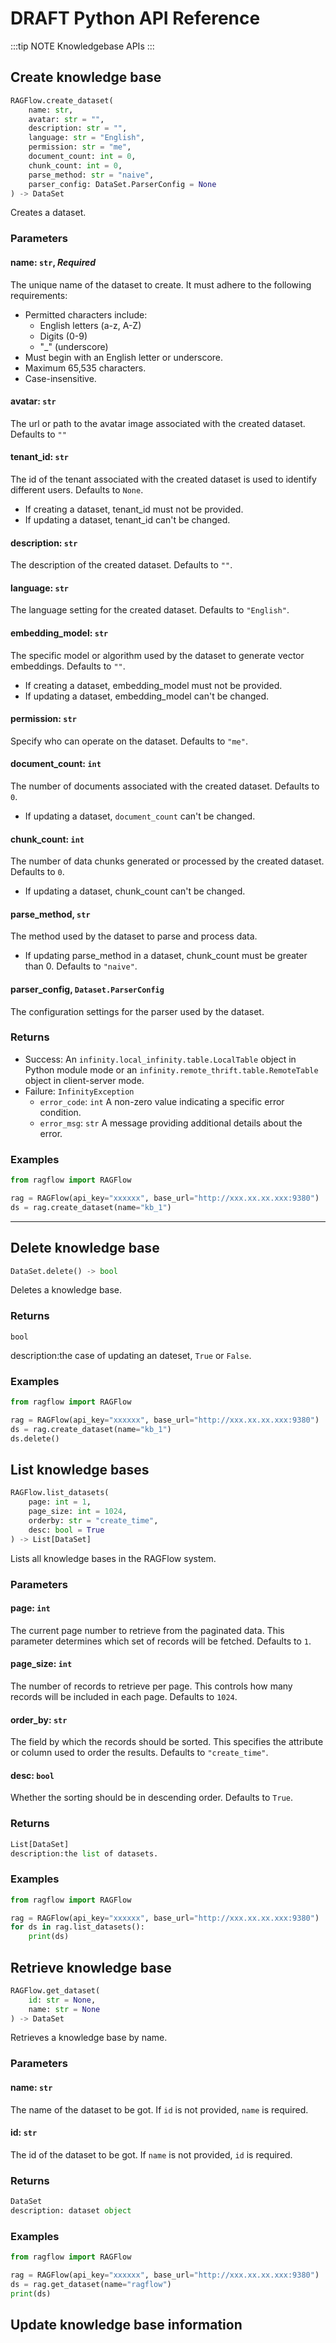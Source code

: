 # DRAFT Python API Reference

:::tip NOTE
Knowledgebase APIs
:::

## Create knowledge base

```python
RAGFlow.create_dataset(
    name: str,
    avatar: str = "",
    description: str = "",
    language: str = "English",
    permission: str = "me", 
    document_count: int = 0,
    chunk_count: int = 0,
    parse_method: str = "naive",
    parser_config: DataSet.ParserConfig = None
) -> DataSet
```

Creates a dataset.

### Parameters

#### name: `str`, *Required*

The unique name of the dataset to create. It must adhere to the following requirements:

- Permitted characters include:
  - English letters (a-z, A-Z)
  - Digits (0-9)
  - "_" (underscore)
- Must begin with an English letter or underscore.
- Maximum 65,535 characters.
- Case-insensitive.

#### avatar: `str`

The url or path to the avatar image associated with the created dataset. Defaults to `""`

#### tenant_id: `str`

The id of the tenant associated with the created dataset is used to identify different users. Defaults to `None`.

- If creating a dataset, tenant_id must not be provided.
- If updating a dataset, tenant_id can't be changed.

#### description: `str`

The description of the created dataset. Defaults to `""`.

#### language: `str`

The language setting for the created dataset. Defaults to `"English"`.

#### embedding_model: `str`

The specific model or algorithm used by the dataset to generate vector embeddings. Defaults to `""`.

- If creating a dataset, embedding_model must not be provided.
- If updating a dataset, embedding_model can't be changed.

#### permission: `str`

Specify who can operate on the dataset. Defaults to `"me"`.

#### document_count: `int`

The number of documents associated with the created dataset. Defaults to `0`.

- If updating a dataset, `document_count` can't be changed.

#### chunk_count: `int`

The number of data chunks generated or processed by the created dataset. Defaults to `0`.

- If updating a dataset, chunk_count can't be changed.

#### parse_method, `str`

The method used by the dataset to parse and process data.

- If updating parse_method in a dataset, chunk_count must be greater than 0. Defaults to `"naive"`.

#### parser_config, `Dataset.ParserConfig`

The configuration settings for the parser used by the dataset.

### Returns

- Success: An `infinity.local_infinity.table.LocalTable` object in Python module mode or an `infinity.remote_thrift.table.RemoteTable` object in client-server mode.
- Failure: `InfinityException`
  - `error_code`: `int` A non-zero value indicating a specific error condition.
  - `error_msg`: `str` A message providing additional details about the error.

### Examples

```python
from ragflow import RAGFlow

rag = RAGFlow(api_key="xxxxxx", base_url="http://xxx.xx.xx.xxx:9380")
ds = rag.create_dataset(name="kb_1")
```

---

## Delete knowledge base

```python
DataSet.delete() -> bool
```

Deletes a knowledge base. 

### Returns

`bool`

description:the case of updating an dateset, `True` or `False`.

### Examples

```python
from ragflow import RAGFlow

rag = RAGFlow(api_key="xxxxxx", base_url="http://xxx.xx.xx.xxx:9380")
ds = rag.create_dataset(name="kb_1")
ds.delete()
```

## List knowledge bases

```python
RAGFlow.list_datasets(
    page: int = 1, 
    page_size: int = 1024, 
    orderby: str = "create_time", 
    desc: bool = True
) -> List[DataSet]
```

Lists all knowledge bases in the RAGFlow system. 

### Parameters

#### page: `int`

The current page number to retrieve from the paginated data. This parameter determines which set of records will be fetched. Defaults to `1`.

#### page_size: `int`

The number of records to retrieve per page. This controls how many records will be included in each page. Defaults to `1024`.

#### order_by: `str`

The field by which the records should be sorted. This specifies the attribute or column used to order the results. Defaults to `"create_time"`.

#### desc: `bool`

Whether the sorting should be in descending order. Defaults to `True`.

### Returns

```python
List[DataSet]
description:the list of datasets.
```

### Examples

```python
from ragflow import RAGFlow

rag = RAGFlow(api_key="xxxxxx", base_url="http://xxx.xx.xx.xxx:9380")
for ds in rag.list_datasets():
    print(ds)
```

## Retrieve knowledge base

```python
RAGFlow.get_dataset(
    id: str = None, 
    name: str = None
) -> DataSet
```

Retrieves a knowledge base by name.

### Parameters

#### name: `str`

The name of the dataset to be got. If `id` is not provided,  `name` is required.

#### id: `str`

The id of the dataset to be got. If `name` is not provided,  `id` is required.

### Returns

```python
DataSet
description: dataset object
```

### Examples

```python
from ragflow import RAGFlow

rag = RAGFlow(api_key="xxxxxx", base_url="http://xxx.xx.xx.xxx:9380")
ds = rag.get_dataset(name="ragflow")
print(ds)
```

## Update knowledge base information

```python

```